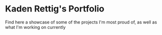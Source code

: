 # Kaden Rettig's Portfolio

Find here a showcase of some of the projects I'm most proud of, as well as what I'm working on currently
